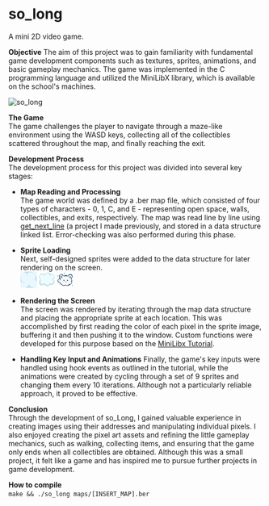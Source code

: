 # so_long
A mini 2D video game.

**Objective**
The aim of this project was to gain familiarity with fundamental game development components such as textures, sprites, animations, and basic gameplay mechanics. The game was implemented in the C programming language and utilized the MiniLibX library, which is available on the school's machines.

![so_long](https://user-images.githubusercontent.com/95487148/156332575-e7c72aaf-5233-465b-904b-da44ec4ea71d.gif)

**The Game**\
The game challenges the player to navigate through a maze-like environment using the WASD keys, collecting all of the collectibles scattered throughout the map, and finally reaching the exit.

**Development Process**\
The development process for this project was divided into several key stages:

- **Map Reading and Processing**\
The game world was defined by a .ber map file, which consisted of four types of characters - 0, 1, C, and E - representing open space, walls, collectibles, and exits, respectively. The map was read line by line using [get_next_line](https://github.com/steryu/library) (a project I made previously, and stored in a data structure linked list. Error-checking was also performed during this phase.

- **Sprite Loading**\
Next, self-designed sprites were added to the data structure for later rendering on the screen.\
![cloudfloor](https://github.com/steryu/so_long/blob/main/sprites/pngs/cloudfloor.png)
![cloud](https://github.com/steryu/so_long/blob/main/sprites/pngs/cloud.png)
![wolkje](https://github.com/steryu/so_long/blob/main/sprites/pngs/wolkje.png)


- **Rendering the Screen**\
The screen was rendered by iterating through the map data structure and placing the appropriate sprite at each location. This was accomplished by first reading the color of each pixel in the sprite image, buffering it and then pushing it to the window. Custom functions were developed for this purpose based on the [MiniLibx Tutorial](https://harm-smits.github.io/42docs/libs/minilibx/introduction.html).

- **Handling Key Input and Animations**
Finally, the game's key inputs were handled using hook events as outlined in the tutorial, while the animations were created by cycling through a set of 9 sprites and changing them every 10 iterations. Although not a particularly reliable approach, it proved to be effective.

**Conclusion**\
Through the development of so_Long, I gained valuable experience in creating images using their addresses and manipulating individual pixels. I also enjoyed creating the pixel art assets and refining the little gameplay mechanics, such as walking, collecting items, and ensuring that the game only ends when all collectibles are obtained. Although this was a small project, it felt like a game and has inspired me to pursue further projects in game development.

**How to compile**\
``make && ./so_long maps/[INSERT_MAP].ber``
